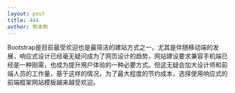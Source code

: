 ```yaml
---
layout: post
title: 444
author: 熊本熊
---
```


Bootstrap是目前最受欢迎也是最简洁的建站方式之一，尤其是伴随移动端的发展，响应式设计已经毫无疑问成为了网页设计的趋势，网站建设要求兼容手机端已经是一种刚需，也成为提升用户体验的一种必要方式。但这无疑会加大设计师和前端人员的工作量，基于这样的情况，为了最大程度的节约成本，选择使用响应式的前端框架网站模板越来越受欢迎。